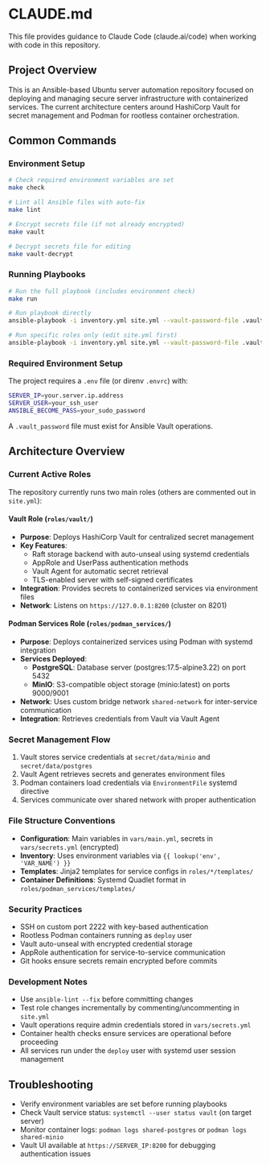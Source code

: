 # CLAUDE.md

This file provides guidance to Claude Code (claude.ai/code) when working with code in this repository.

## Project Overview

This is an Ansible-based Ubuntu server automation repository focused on deploying and managing secure server infrastructure with containerized services. The current architecture centers around HashiCorp Vault for secret management and Podman for rootless container orchestration.

## Common Commands

### Environment Setup
```bash
# Check required environment variables are set
make check

# Lint all Ansible files with auto-fix
make lint

# Encrypt secrets file (if not already encrypted)
make vault

# Decrypt secrets file for editing
make vault-decrypt
```

### Running Playbooks
```bash
# Run the full playbook (includes environment check)
make run

# Run playbook directly
ansible-playbook -i inventory.yml site.yml --vault-password-file .vault_password

# Run specific roles only (edit site.yml first)
ansible-playbook -i inventory.yml site.yml --vault-password-file .vault_password --tags vault
```

### Required Environment Setup
The project requires a `.env` file (or direnv `.envrc`) with:
```bash
SERVER_IP=your.server.ip.address
SERVER_USER=your_ssh_user
ANSIBLE_BECOME_PASS=your_sudo_password
```

A `.vault_password` file must exist for Ansible Vault operations.

## Architecture Overview

### Current Active Roles
The repository currently runs two main roles (others are commented out in `site.yml`):

#### Vault Role (`roles/vault/`)
- **Purpose**: Deploys HashiCorp Vault for centralized secret management
- **Key Features**: 
  - Raft storage backend with auto-unseal using systemd credentials
  - AppRole and UserPass authentication methods
  - Vault Agent for automatic secret retrieval
  - TLS-enabled server with self-signed certificates
- **Integration**: Provides secrets to containerized services via environment files
- **Network**: Listens on `https://127.0.0.1:8200` (cluster on 8201)

#### Podman Services Role (`roles/podman_services/`)
- **Purpose**: Deploys containerized services using Podman with systemd integration
- **Services Deployed**:
  - **PostgreSQL**: Database server (postgres:17.5-alpine3.22) on port 5432
  - **MinIO**: S3-compatible object storage (minio:latest) on ports 9000/9001
- **Network**: Uses custom bridge network `shared-network` for inter-service communication
- **Integration**: Retrieves credentials from Vault via Vault Agent

### Secret Management Flow
1. Vault stores service credentials at `secret/data/minio` and `secret/data/postgres`
2. Vault Agent retrieves secrets and generates environment files
3. Podman containers load credentials via `EnvironmentFile` systemd directive
4. Services communicate over shared network with proper authentication

### File Structure Conventions
- **Configuration**: Main variables in `vars/main.yml`, secrets in `vars/secrets.yml` (encrypted)
- **Inventory**: Uses environment variables via `{{ lookup('env', 'VAR_NAME') }}`
- **Templates**: Jinja2 templates for service configs in `roles/*/templates/`
- **Container Definitions**: Systemd Quadlet format in `roles/podman_services/templates/`

### Security Practices
- SSH on custom port 2222 with key-based authentication
- Rootless Podman containers running as `deploy` user
- Vault auto-unseal with encrypted credential storage
- AppRole authentication for service-to-service communication
- Git hooks ensure secrets remain encrypted before commits

### Development Notes
- Use `ansible-lint --fix` before committing changes
- Test role changes incrementally by commenting/uncommenting in `site.yml`
- Vault operations require admin credentials stored in `vars/secrets.yml`
- Container health checks ensure services are operational before proceeding
- All services run under the `deploy` user with systemd user session management

## Troubleshooting
- Verify environment variables are set before running playbooks
- Check Vault service status: `systemctl --user status vault` (on target server)
- Monitor container logs: `podman logs shared-postgres` or `podman logs shared-minio`
- Vault UI available at `https://SERVER_IP:8200` for debugging authentication issues